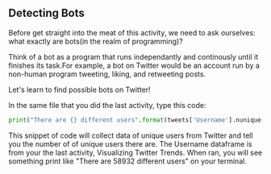 <!--title="Introduction"-->

## Detecting Bots

Before get straight into the meat of this activity, we need to ask ourselves: what exactly are bots(in the realm of programming)?

Think of a bot as a program that runs independantly and continously until it finishes its task.For example, a bot on Twitter would be an account run by a non-human program tweeting, liking, and retweeting posts.

Let's learn to find possible bots on Twitter! 

In the same file that you did the last activity, type this code:

```python
print("There are {} different users".format(tweets['Username'].nunique()) 
```

This snippet of code will collect data of unique users from Twitter and tell you the number of of unique users there are. The Username dataframe is from your the last activity, Visualizing Twitter Trends. When ran, you will see something print like "There are 58932 different users" on your terminal.

